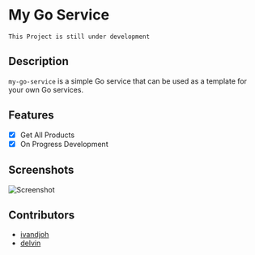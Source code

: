 # My Go Service

`This Project is still under development`

## Description
`my-go-service` is a simple Go service that can be used as a template for your own Go services.

## Features
- [x] Get All Products
- [x] On Progress Development

## Screenshots
![Screenshot](/Assets/products.png)

## Contributors
- [ivandjoh](https://linkedin.com/in/ivandjoh)  
- [delvin](https://github.com/delvincakep)